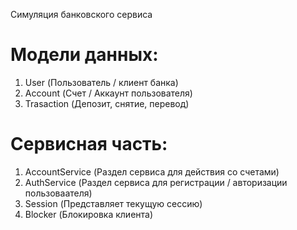 Симуляция банковского сервиса

# Модели данных:
1. User (Пользователь / клиент банка)
2. Account (Счет / Аккаунт пользователя)
3. Trasaction (Депозит, снятие, перевод)

# Сервисная часть:
1. AccountService (Раздел сервиса для действия со счетами)
2. AuthService (Раздел сервиса для регистрации / авторизации пользоваателя)
3. Session (Представляет текущую сессию)
4. Blocker (Блокировка клиента)